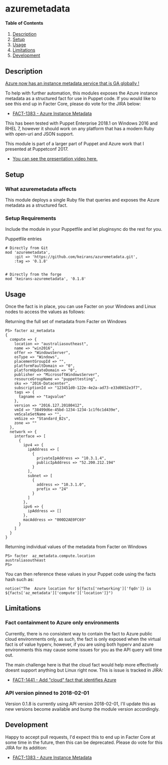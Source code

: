 # azuremetadata

#### Table of Contents

1. [Description](#description)
2. [Setup](#setup)
3. [Usage](#usage)
4. [Limitations](#limitations)
5. [Development](#development)

## Description

[Azure now has an instance metadata service that is GA globally !](https://docs.microsoft.com/en-us/azure/virtual-machines/virtual-machines-instancemetadataservice-overview)

To help with further automation, this modules exposes the Azure instance metadata as a structured fact for use in Puppet code.
If you would like to see this end up in Facter Core, please do vote for the JIRA below:
* [FACT-1383 - Azure Instance Metadata ](https://tickets.puppetlabs.com/browse/FACT-1383)

This has been tested with Puppet Enterprise 2018.1 on Windows 2016 and RHEL 7, however it should work on any platform that has a modern Ruby with open-uri and JSON support.

This module is part of a larger part of Puppet and Azure work that I presented at Puppetconf 2017.

* [You can see the presentation video here.](https://www.youtube.com/watch?v=tbWeYvOHvJE)

## Setup

### What azuremetadata affects 
This module deploys a single Ruby file that queries and exposes the Azure metadata as a structured fact.

### Setup Requirements

Include the module in your Puppetfile and let pluginsync do the rest for you.

Puppetfile entries


    # Directly from Git
    mod 'azuremetadata',
        :git => 'https://github.com/keirans/azuremetadata.git',
        :tag => '0.1.8'

    
    # Directly from the forge
    mod 'keirans-azuremetadata', '0.1.8'


## Usage

Once the fact is in place, you can use Facter on your Windows and Linux nodes to access the values as follows:


Returning the full set of metadata from Facter on Windows
```
PS> facter az_metadata
{
  compute => {
    location => "australiasoutheast",
    name => "win2016",
    offer => "WindowsServer",
    osType => "Windows",
    placementGroupId => "",
    platformFaultDomain => "0",
    platformUpdateDomain => "0",
    publisher => "MicrosoftWindowsServer",
    resourceGroupName => "puppettesting",
    sku => "2016-Datacenter",
    subscriptionId => "123451d0-122e-4e2a-ad73-e33d0652e3f7",
    tags => {
      tagname => "tagvalue"
    },
    version => "2016.127.20180412",
    vmId => "38499d6e-45bd-1234-1234-1c1f6c1d439e",
    vmScaleSetName => "",
    vmSize => "Standard_B2s",
    zone => ""
  },
  network => {
    interface => [
      {
        ipv4 => {
          ipAddress => [
            {
              privateIpAddress => "10.3.1.4",
              publicIpAddress => "52.200.212.194"
            }
          ],
          subnet => [
            {
              address => "10.3.1.0",
              prefix => "24"
            }
          ]
        },
        ipv6 => {
          ipAddress => []
        },
        macAddress => "000D2AE0FC69"
      }
    ]
  }
}
```

Returning individual values of the metadata from Facter on Windows


    PS> facter  az_metadata.compute.location
    australiasoutheast
    PS>
    
You can then reference these values in your Puppet code using the facts hash such as:

    notice("The  Azure location for ${facts['networking']['fqdn']} is ${facts['az_metadata']['compute']['location']}")


## Limitations

### Fact containment to Azure only environments
Currently, there is no consistent way to contain the fact to Azure public cloud environments only, as such, the fact is only exposed when the virtual fact is of value  hyperv, however, if you are using both hyperv and azure environments this may cause some issues for you as the API query will time out.

The main challenge here is that the cloud fact would help more effectively doesnt support anything but Linux right now. 
This is issue is tracked in JIRA: 
* [FACT-1441 - Add "cloud" fact that identifies Azure](https://tickets.puppetlabs.com/browse/FACT-1441)

### API version pinned to 2018-02-01
Version 0.1.8 is currently using API version 2018-02-01, I'll update this as new versions become available and bump the module version accordingly.

## Development
Happy to accept pull requests, I'd expect this to end up in Facter Core at some time in the future, then this can be deprecated.
Please do vote for this JIRA for its addition: 
* [FACT-1383 - Azure Instance Metadata ](https://tickets.puppetlabs.com/browse/FACT-1383)

